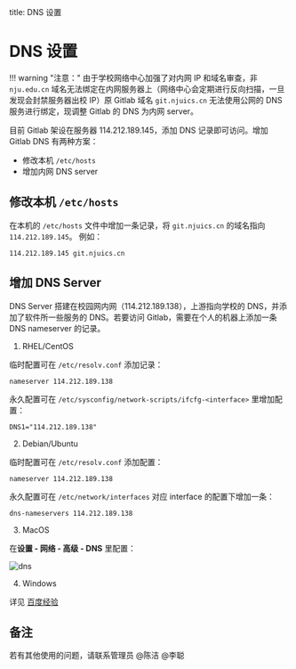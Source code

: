 title: DNS 设置

# DNS 设置

!!! warning "注意："
    由于学校网络中心加强了对内网 IP 和域名审查，非 `nju.edu.cn` 域名无法绑定在内网服务器上（网络中心会定期进行反向扫描，一旦发现会封禁服务器出校 IP）原 Gitlab 域名 `git.njuics.cn` 无法使用公网的 DNS 服务进行绑定，现调整 Gitlab 的 DNS 为内网 server。

目前 Gitlab 架设在服务器 114.212.189.145，添加 DNS 记录即可访问。增加 Gitlab DNS 有两种方案：

- 修改本机 `/etc/hosts`
- 增加内网 DNS server

## 修改本机 `/etc/hosts`

在本机的 `/etc/hosts` 文件中增加一条记录，将 `git.njuics.cn` 的域名指向 `114.212.189.145`。
例如：

```
114.212.189.145 git.njuics.cn
```

## 增加 DNS Server

DNS Server 搭建在校园网内网（114.212.189.138），上游指向学校的 DNS，并添加了软件所一些服务的 DNS。若要访问 Gitlab，需要在个人的机器上添加一条 DNS nameserver 的记录。

1. RHEL/CentOS 

临时配置可在 `/etc/resolv.conf` 添加记录：

```
nameserver 114.212.189.138
```

永久配置可在 `/etc/sysconfig/network-scripts/ifcfg-<interface>` 里增加配置：

```
DNS1="114.212.189.138"
```

2. Debian/Ubuntu

临时配置可在 `/etc/resolv.conf` 添加配置：

```
nameserver 114.212.189.138
```

永久配置可在 `/etc/network/interfaces` 对应 interface 的配置下增加一条：

```
dns-nameservers 114.212.189.138
```

3. MacOS

在**设置 - 网络 - 高级 - DNS** 里配置：

![dns](http://cdn.jetmuffin.com/posts/mac-dns.png)

4. Windows

详见 [百度经验](https://jingyan.baidu.com/article/2fb0ba40833b0a00f2ec5f28.html)

## 备注

若有其他使用的问题，请联系管理员 @陈洁 @李聪
